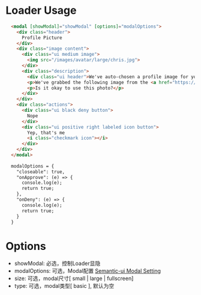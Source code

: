 # Loader Usage

```html
  <modal [showModal]="showModal" [options]="modalOptions">
    <div class="header">
      Profile Picture
    </div>
    <div class="image content">
      <div class="ui medium image">
        <img src="/images/avatar/large/chris.jpg">
      </div>
      <div class="description">
        <div class="ui header">We've auto-chosen a profile image for you.</div>
        <p>We've grabbed the following image from the <a href="https://www.gravatar.com" target="_blank">gravatar</a> image associated with your registered e-mail address.</p>
        <p>Is it okay to use this photo?</p>
      </div>
    </div>
    <div class="actions">
      <div class="ui black deny button">
        Nope
      </div>
      <div class="ui positive right labeled icon button">
        Yep, that's me
        <i class="checkmark icon"></i>
      </div>
    </div>
  </modal>
  
  modalOptions = {
    "closeable": true,
    "onApprove": (e) => {
      console.log(e);
      return true;
    },
    "onDeny": (e) => {
      console.log(e);
      return true;
    }
  }
```

# Options
- showModal: 必选，控制Loader显隐
- modalOptions: 可选，Modal配置 <a href="http://semantic-ui.com/modules/modal.html#/settings">Semantic-ui Modal Setting</a>
- size: 可选，modal尺寸[ small | large | fullscreen]
- type: 可选，modal类型[ basic ], 默认为空